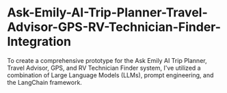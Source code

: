 # Ask-Emily-AI-Trip-Planner-Travel-Advisor-GPS-RV-Technician-Finder-Integration
To create a comprehensive prototype for the Ask Emily AI Trip Planner, Travel Advisor, GPS, and RV Technician Finder system, I've utilized a combination of Large Language Models (LLMs), prompt engineering, and the LangChain framework. 
